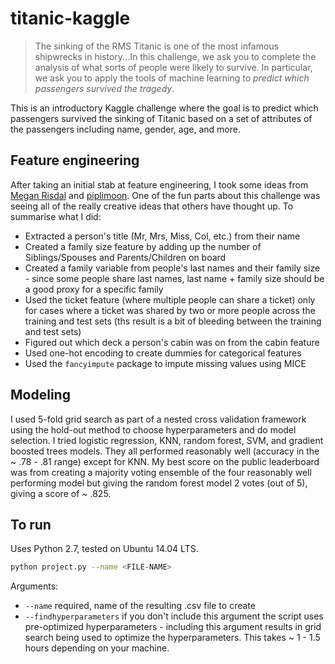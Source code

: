 # titanic-kaggle

> The sinking of the RMS Titanic is one of the most infamous shipwrecks in history...In this challenge, we ask you to complete the analysis of what sorts of people were likely to survive. In particular, we ask you to apply the tools of machine learning to *predict which passengers survived the tragedy*.

This is an introductory Kaggle challenge where the goal is to predict which passengers survived the sinking of Titanic based on a set of attributes of the passengers including name, gender, age, and more.

## Feature engineering

After taking an initial stab at feature engineering, I took some ideas from [Megan Risdal](https://www.kaggle.com/mrisdal/titanic/exploring-survival-on-the-titanic/discussion) and [piplimoon](https://www.kaggle.com/piplimoon/titanic/leaderboard-0-8134). One of the fun parts about this challenge was seeing all of the really creative ideas that others have thought up. To summarise what I did:

* Extracted a person's title (Mr, Mrs, Miss, Col, etc.) from their name
* Created a family size feature by adding up the number of Siblings/Spouses and Parents/Children on board
* Created a family variable from people's last names and their family size - since some people share last names, last name + family size should be a good proxy for a specific family
* Used the ticket feature (where multiple people can share a ticket) only for cases where a ticket was shared by two or more people across the training and test sets (ths result is a bit of bleeding between the training and test sets)
* Figured out which deck a person's cabin was on from the cabin feature
* Used one-hot encoding to create dummies for categorical features
* Used the `fancyimpute` package to impute missing values using MICE

## Modeling

I used 5-fold grid search as part of a nested cross validation framework using the hold-out method to choose hyperparameters and do model selection. I tried logistic regression, KNN, random forest, SVM, and gradient boosted trees models. They all performed reasonably well (accuracy in the ~ .78 - .81 range) except for KNN. My best score on the public leaderboard was from creating a majority voting ensemble of the four reasonably well performing model but giving the random forest model 2 votes (out of 5), giving a score of ~ .825.

## To run

Uses Python 2.7, tested on Ubuntu 14.04 LTS.

```bash
python project.py --name <FILE-NAME>
```

Arguments:
* `--name` required, name of the resulting .csv file to create
* `--findhyperparameters` if you don't include this argument the script uses pre-optimized hyperparameters - including this argument results in grid search being used to optimize the hyperparameters. This takes ~ 1 - 1.5 hours depending on your machine.
